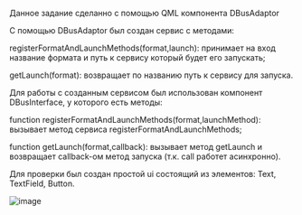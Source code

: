 Данное задание сделанно с помощью QML компонента DBusAdaptor

С помощью DBusAdaptor был создан сервис с методами: 

registerFormatAndLaunchMethods(format,launch): принимает на вход название формата и путь к сервису который будет его запускать;

getLaunch(format): возвращает по названию путь к сервису для запуска.

Для работы с созданным сервисом был использован компонент DBusInterface, у которого есть методы:

function registerFormatAndLaunchMethods(format,launchMethod): вызывает метод сервиса registerFormatAndLaunchMethods;

function getLaunch(format,callback): вызывает метод getLaunch и возвращает callback-ом метод запуска (т.к. call работет асинхронно).

Для проверки был создан простой ui состоящий из элементов: Text, TextField, Button.

![image](https://github.com/SirFerr/dbys/assets/7862646/3d05f26b-f850-48e8-8f2b-9009e0602539)
